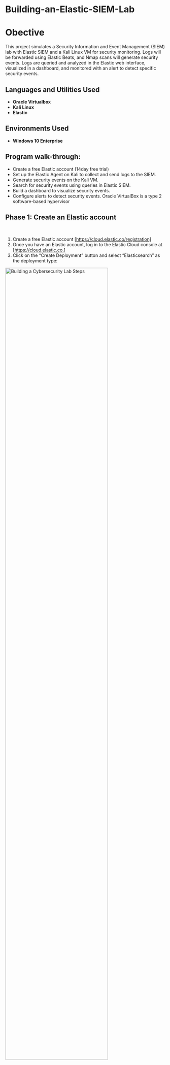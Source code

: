 # Building-an-Elastic-SIEM-Lab
# Obective
This project simulates a Security Information and Event Management (SIEM) lab with Elastic SIEM and a Kali Linux VM for security monitoring. Logs will be forwarded using Elastic Beats, and Nmap scans will generate security events. Logs are queried and analyzed in the Elastic web interface, visualized in a dashboard, and monitored with an alert to detect specific security events.
 
<h2>Languages and Utilities Used</h2>

- <b>Oracle Virtualbox</b> 
- <b>Kali Linux</b>
- <b>Elastic</b>

<h2>Environments Used </h2>

- <b>Windows 10 Enterprise</b>  

<h2>Program walk-through:</h2>

- Create a free Elastic account (14day free trial)
- Set up the Elastic Agent on Kali to collect and send logs to the SIEM.
- Generate security events on the Kali VM.
- Search for security events using queries in Elastic SIEM.
- Build a dashboard to visualize security events.
- Configure alerts to detect security events.  Oracle VirtualBox is a type 2 software-based hypervisor

<h2>Phase 1: Create an Elastic account </h2>
<p align="center"> 
  <br/>
  
  1. Create a free Elastic account [https://cloud.elastic.co/registration] <br/>
  2. Once you have an Elastic account, log in to the Elastic Cloud console at [https://cloud.elastic.co.] <br/>
  3. Click on the “Create Deployment” button and select “Elasticsearch” as the deployment type:  
<img src="https://imgur.com/jKZhUIs.png" height="80%" width="80%" alt="Building a Cybersecurity Lab Steps"/>
<img src="https://imgur.com/LHbVGjb.png" height="80%" width="80%" alt="Building a Cybersecurity Lab Steps"/>
<br />
<br />
  4. Choose a region and deployment size that fits your needs and click on “Create Deployment.”:  <br/>
<img src="https://imgur.com/DfZZ6cS.png" height="80%" width="80%" alt="Building a Cybersecurity Lab Steps"/>
<br />
<br />
  5. Wait for the configuration to complete
  6. Once the deployment is ready, click “continue.”: <br/>
<img src="https://imgur.com/CaDnIw3.png" height="80%" width="80%" alt="Building a Cybersecurity Lab Steps"/>
<img src="https://imgur.com/kOtMXUX.png" height="80%" width="80%" alt="Building a Cybersecurity Lab Steps"/>

<h2>Phase 2: Setting up Kali-linux </h2>
[
](https://github.com/Israel-Adeniba/Building-a-Cbersecurity-Lab/blob/main/README.md#building-a-cbersecurity-lab)<br />
<br />
Downloaded file:  <br/>
<img src="https://imgur.com/kOtMXUX.png" height="80%" width="80%" alt="Building a Cybersecurity Lab Steps"/>
<br />
<br />
Dowload Windows 10 Enterprise: Select the ISO file <br/>
<img src="https://imgur.com/i2MDWIB.png" height="80%" width="80%" alt="Building a Cybersecurity Lab Steps"/>
<br />
<br />
Select the corresponding ISO Enterprise download:  <br/>
<img src="https://imgur.com/6zsawvN.png" height="80%" width="80%" alt="Building a Cybersecurity Lab Steps"/>
<br />
<br />
Downloaded file:  <br/>
<img src="https://imgur.com/87n7ILy.png" height="80%" width="80%" alt="Building a Cybersecurity Lab Steps"/>
<br />
<br />
Download Metasploitable (may take some time):  <br/>
<img src="https://imgur.com/FE7MeBz.png" height="80%" width="80%" alt="Building a Cybersecurity Lab Steps"/>
<br />
<br />
Downloaded file:  <br/>
<img src="https://imgur.com/DrlaREc.png" height="80%" width="80%" alt="Building a Cybersecurity Lab Steps"/>
<br />
<br />
Download Kali-Linux and unzip (may take some time):  <br/>
<img src="https://imgur.com/0ihBrGt.png" height="80%" width="80%" alt="Building a Cybersecurity Lab Steps"/>
<br />
<br />
Downloaded file (7 Zip): <br/>
<img src="https://imgur.com/87ER2eJ.png" height="80%" width="80%" alt="Building a Cybersecurity Lab Steps"/>
<br />
<br />
 
 # Setup and Installation
 <p align="center">
 <br/>
 Install and open VirtualBox:  <br/>
<img src="https://imgur.com/pN8fwY0.png" height="80%" width="80%" alt="Building a Cybersecurity Lab Steps"/>
<br />
<br />
Set-up Kali-linux in the virtual environment; Click "Add" in VirtualBox, select the extracted file <br/>
<img src="https://imgur.com/YBWUdi8.png" height="80%" width="80%" alt="Building a Cybersecurity Lab Steps"/>
<img src="https://imgur.com/GLFy3Ad.png" height="80%" width="80%" alt="Building a Cybersecurity Lab Steps"/>
<br />
<br />
Log-in: username: kali, password: kali  <br/>
<img src="https://imgur.com/muQ5CkL.png" height="80%" width="80%" alt="Building a Cybersecurity Lab Steps"/>
<img src="https://imgur.com/6TJOoJS.png" height="80%" width="80%" alt="Building a Cybersecurity Lab Step"/>
<br />
<br />
Setup Windows Server 2022; Click New in VirtualBox, fill name: Windows Server 2022,  add a destination folder, Type: Microsoft Windows, Version: Windows 10 (64-bit<br/>
<img src="https://imgur.com/u9mvILb.png" height="80%" width="80%" alt="Building a Cybersecurity Lab Steps"/>
<br />
<br />
For the hardware, we selected 4MB and 1 CPU:  <br/>
<img src="https://i.imgur.com/0rOXxin.png" height="80%" width="80%" alt="Building a Cybersecurity Lab Steps"/>
<br />
<br />
Select the file location, choose VirtualBox Disk Image (VDI) as it can only be used by VirtualBox. Finish setup :  <br/>
<img src="https://i.imgur.com/5PK7F5k.png" height="80%" width="80%" alt="Building a Cybersecurity Lab Steps"/>
<br />
<br />
Start Windows Server 2022 on VirtualBox:  <br/>
<img src="https://imgur.com/gCvUJJy.png" height="80%" width="80%" alt="Building a Cybersecurity Lab Steps"/>
<br />
<br />
 Select the downloaded Windows Server 2022 file (SERVER_EVAL_x64FRE_en-us.iso) when prompted. Click "Mount and Retry Boot"  <br/>
<img src="https://imgur.com/bLFxPla.png" height="80%" width="80%" alt="Building a Cybersecurity Lab Steps"/>
<br />
<br />
 Complete installation and Setup process:  <br/>
<img src="https://i.imgur.com/kXoYssq.png" height="80%" width="80%" alt="Building a Cybersecurity Lab Steps"/>
<br />
<br />
 Windows Server 2022 installation complete:  <br/>
<img src="https://i.imgur.com/470ghIM.png" height="80%" width="80%" alt="Building a Cybersecurity Lab Steps"/>
<img src="https://i.imgur.com/G43rDJ1.png" height="80%" width="80%" alt="Building a Cybersecurity Lab Steps"/>
<br />
<br />
Set-up Kali-linux; Click New in VirtualBox, fill name: Windows 10 2025,  add a destination folder, Type: Microsoft Windows, Version: Windows 10 (64-bit) :  <br/>
<img src="https://i.imgur.com/pqgcl6Q.png" height="80%" width="80%" alt="Building a Cybersecurity Lab Steps"/>
<br />
<br />
For the hardware, we selected 2MB and 1 CPU:  <br/>
<img src="https://i.imgur.com/PHwrE6Q.png" height="80%" width="80%" alt="Building a Cybersecurity Lab Steps"/>
<br />
<br />
Select the file location, choose VirtualBox Disk Image (VDI) as it can only be used by VirtualBox. Finish setup :  <br/>
<img src="https://i.imgur.com/5PK7F5k.png" height="80%" width="80%" alt="Building a Cybersecurity Lab Steps"/>
<br />
<br />
Start Windows 10 2025 on VirtualBox:  <br/>
<img src="https://imgur.com/AMPeSQ9.png" height="80%" width="80%" alt="Building a Cybersecurity Lab Steps"/>
<br />
<br />
Select the downloaded Windows 10 file (19045.2006.220908-0225.22h2_release_svc_refresh_CLIENTENTERPRISEEVAL_OEMRET_x64FRE_en-us.iso) when prompted. Click "Mount and Retry Boot"  <br/>
<img src="https://imgur.com/GKX43gN.png" height="80%" width="80%" alt="Building a Cybersecurity Lab Steps"/>
<br />
<br />
Complete installation and Setup process:  <br/>
<img src="https://i.imgur.com/4bxraNc.png" height="80%" width="80%" alt="Building a Cybersecurity Lab Steps"/>
<br />
<br />
 Select "Domain join instead" for Windows 10 2025 and complete installation :  <br/>
<img src="https://i.imgur.com/wci3Jgk.png" height="80%" width="80%" alt="Building a Cybersecurity Lab Steps"/>
<br />
<br />
Window 10 Enterprise Running:  <br/>
<img src="https://i.imgur.com/vkrmAvn.png" height="80%" width="80%" alt="Building a Cybersecurity Lab Steps"/>
<br />
<br />

<br />:  <br/>
<
</p>

<!--
 ```diff
- text in red
+ text in green
! text in orange
# text in gray
@@ text in purple (and bold)@@
```
--!>
